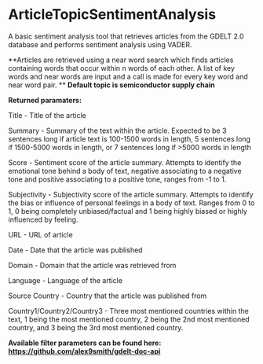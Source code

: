 # ArticleTopicSentimentAnalysis
A basic sentiment analysis tool that retrieves articles from the GDELT 2.0 database and performs sentiment analysis using VADER.

**Articles are retrieved using a near word search which finds articles containing words that occur within n words of each other. A list of key words and near words are input and a call is made for every key word and near word pair.
**
**Default topic is semiconductor supply chain**

**Returned paramaters:**

Title - Title of the article

Summary - Summary of the text within the article. Expected to be 3 sentences long if article text is 100-1500 words in length, 5 sentences long if 1500-5000 words in length, or 7 sentences long if >5000 words in length

Score - Sentiment score of the article summary. Attempts to identify the emotional tone behind a body of text, negative associating to a negative tone and positive associating to a positive tone, ranges from -1 to 1.

Subjectivity - Subjectivity score of the article summary. Attempts to identify the bias or influence of personal feelings in a body of text. Ranges from 0 to 1, 0 being completely unbiased/factual and 1 being highly biased or highly influenced by feeling.

URL - URL of article

Date - Date that the article was published

Domain - Domain that the article was retrieved from

Language - Language of the article

Source Country - Country that the article was published from

Country1/Country2/Country3 - Three most mentioned countries within the text, 1 being the most mentioned country, 2 being the 2nd most mentioned country, and 3 being the 3rd most mentioned country.

**Available filter parameters can be found here: https://github.com/alex9smith/gdelt-doc-api**
